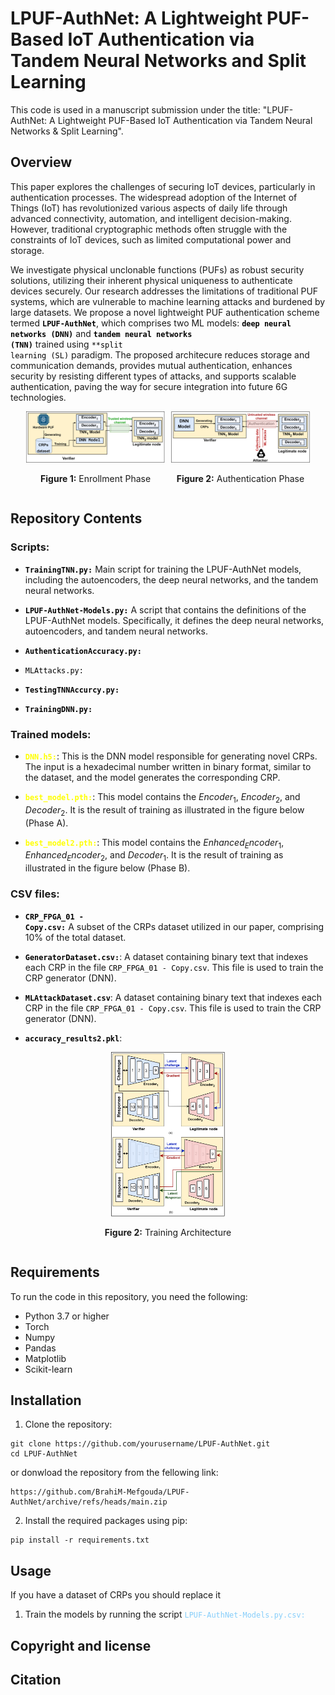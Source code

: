 # LPUF-AuthNet: A Lightweight PUF-Based IoT Authentication via Tandem Neural Networks and Split Learning
This code is used in a manuscript submission under the title: "LPUF-AuthNet: A Lightweight PUF-Based IoT Authentication via Tandem Neural Networks & Split Learning".
## Overview
This paper explores the challenges of securing IoT devices, particularly in authentication processes. The widespread adoption of the Internet of Things (IoT) has revolutionized various aspects of daily life through advanced connectivity, automation, and intelligent decision-making. However, traditional cryptographic methods often struggle with the constraints of IoT devices, such as limited computational power and storage.

We investigate physical unclonable functions (PUFs) as robust security solutions, utilizing their inherent physical uniqueness to authenticate devices securely. Our research addresses the limitations of traditional PUF systems, which are vulnerable to machine learning attacks and burdened by large datasets.  We propose a novel lightweight PUF authentication scheme termed  <code style="color : black">**LPUF-AuthNet**</code>, which comprises two ML models: <code style="color : black">**deep neural networks (DNN)**</code>   and <code style="color : black">**tandem neural networks (TNN)**</code> trained using <code style="color : black">**split learning (SL)</code> paradigm. The proposed architecure reduces storage and communication demands, provides mutual authentication, enhances security by resisting different types of attacks, and supports scalable authentication, paving the way for secure integration into future 6G technologies.



<p align="center">
  <div style="display: flex; justify-content: center; align-items: center; padding: 0 5%;">
    <div style="text-align: center; margin-right: 10px;">
      <img src="Images/Enrollement_Phase.png" width="100%">
      <p><strong>Figure 1:</strong> Enrollment Phase</p>
    </div>
    <div style="text-align: center;">
      <img src="Images/Authentication_Phase.png" width="100%">
      <p><strong>Figure 2:</strong> Authentication Phase</p>
    </div>
  </div>
</p>

## Repository Contents 
### Scripts:  
- <code style="color : black">**TrainingTNN.py:**</code> Main script for training the LPUF-AuthNet models, including the autoencoders, the deep neural networks, and the tandem neural networks.


- <code style="color : black">**LPUF-AuthNet-Models.py:**</code> A script that contains the definitions of the LPUF-AuthNet models. Specifically, it defines the deep neural networks, autoencoders, and tandem neural networks.

- <code style="color : black">**AuthenticationAccuracy.py:**</code> 

- <code style="color : black">MLAttacks.py:</code> 


- <code style="color : black">**TestingTNNAccurcy.py:**</code> 
- <code style="color : black">**TrainingDNN.py:**</code> 

### Trained models: 
- <code style="color: yellow">**DNN.h5:**</code>: This is the DNN model responsible for generating novel CRPs. The input is a hexadecimal number written in binary format, similar to the dataset, and the model generates the corresponding CRP.

- <code style="color: yellow">**best_model.pth:**</code>: This model contains the $Encoder_1$, $Encoder_2$, and $Decoder_2$. It is the result of training as illustrated in the figure below (Phase A).

- <code style="color: yellow">**best_model2.pth:**</code>: This model contains the $Enhanced_Encoder_1$, $Enhanced_Encoder_2$, and $Decoder_1$. It is the result of training as illustrated in the figure below (Phase B).
### CSV files: 
- <code style="color : black">**CRP_FPGA_01 - Copy.csv:**</code> A subset of the CRPs dataset utilized in our paper, comprising 10% of the total dataset.
 

- <code style="color : black">**GeneratorDataset.csv:**</code>: A dataset containing binary text that indexes each CRP in the file <code style="color : black">CRP_FPGA_01 - Copy.csv</code>. This file is used to train the CRP generator (DNN).


- <code style="color : black">**MLAttackDataset.csv**</code>: A dataset containing binary text that indexes each CRP in the file <code style="color : black">CRP_FPGA_01 - Copy.csv</code>. This file is used to train the CRP generator (DNN).


- <code style="color : black">**accuracy_results2.pkl**</code>:

<p align="center">
  <div style="display: flex; justify-content: center; align-items: center; padding: 0 5%;">
    <div style="text-align: center;">
      <img src="Figures/Training Architecture.png" width="40%">
      <p><strong>Figure 2:</strong> Training Architecture</p>
    </div>
  </div>
</p>



## Requirements
To run the code in this repository, you need the following:

- Python 3.7 or higher
- Torch
- Numpy
- Pandas
- Matplotlib
- Scikit-learn

## Installation 
1. Clone the repository:

```
git clone https://github.com/yourusername/LPUF-AuthNet.git
cd LPUF-AuthNet
```
or donwload the repository from the fellowing link: 

```
https://github.com/BrahiM-Mefgouda/LPUF-AuthNet/archive/refs/heads/main.zip
```

2. Install the required packages using pip:
```
pip install -r requirements.txt
```

## Usage

If you have a dataset of CRPs you should replace it  

1. Train the models by running the script <code style="color : LightSkyBlue">LPUF-AuthNet-Models.py.csv:</code>


## Copyright and license


## Citation

